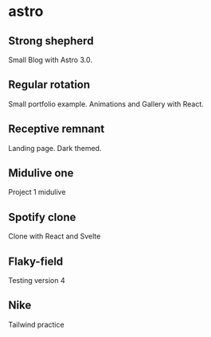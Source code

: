 # astro

## Strong shepherd
Small Blog with Astro 3.0.

## Regular rotation
Small portfolio example. Animations and Gallery with React.

## Receptive remnant
Landing page. Dark themed.

## Midulive one
Project 1 midulive

## Spotify clone
Clone with React and Svelte

## Flaky-field
Testing version 4

## Nike
Tailwind practice
